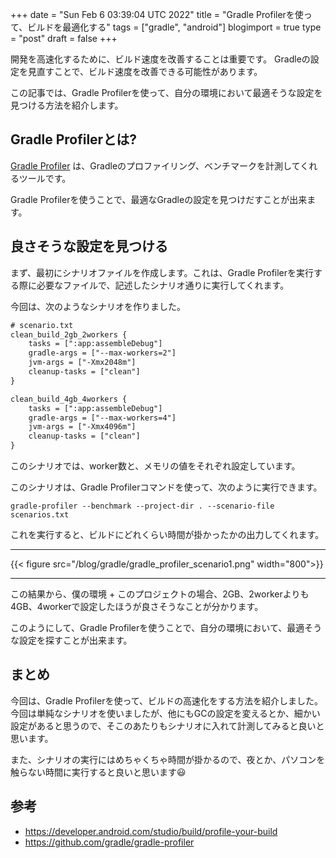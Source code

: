 +++
date = "Sun Feb  6 03:39:04 UTC 2022"
title = "Gradle Profilerを使って、ビルドを最適化する"
tags = ["gradle", "android"]
blogimport = true
type = "post"
draft = false
+++

開発を高速化するために、ビルド速度を改善することは重要です。
Gradleの設定を見直すことで、ビルド速度を改善できる可能性があります。

この記事では、Gradle Profilerを使って、自分の環境において最適そうな設定を見つける方法を紹介します。

## Gradle Profilerとは?

[Gradle Profiler](https://github.com/gradle/gradle-profiler) は、Gradleのプロファイリング、ベンチマークを計測してくれるツールです。

Gradle Profilerを使うことで、最適なGradleの設定を見つけだすことが出来ます。

## 良さそうな設定を見つける 

まず、最初にシナリオファイルを作成します。これは、Gradle Profilerを実行する際に必要なファイルで、記述したシナリオ通りに実行してくれます。

今回は、次のようなシナリオを作りました。

```txt
# scenario.txt
clean_build_2gb_2workers {
    tasks = [":app:assembleDebug"]
    gradle-args = ["--max-workers=2"]
    jvm-args = ["-Xmx2048m"]
    cleanup-tasks = ["clean"]
}

clean_build_4gb_4workers {
    tasks = [":app:assembleDebug"]
    gradle-args = ["--max-workers=4"]
    jvm-args = ["-Xmx4096m"]
    cleanup-tasks = ["clean"]
}
```

このシナリオでは、worker数と、メモリの値をそれぞれ設定しています。

このシナリオは、Gradle Profilerコマンドを使って、次のように実行できます。

```
gradle-profiler --benchmark --project-dir . --scenario-file scenarios.txt
```

これを実行すると、ビルドにどれくらい時間が掛かったかの出力してくれます。

---

{{< figure src="/blog/gradle/gradle_profiler_scenario1.png" width="800">}}

---

この結果から、僕の環境 + このプロジェクトの場合、2GB、2workerよりも4GB、4workerで設定したほうが良さそうなことが分かります。

このようにして、Gradle Profilerを使うことで、自分の環境において、最適そうな設定を探すことが出来ます。

## まとめ

今回は、Gradle Profilerを使って、ビルドの高速化をする方法を紹介しました。
今回は単純なシナリオを使いましたが、他にもGCの設定を変えるとか、細かい設定があると思うので、そこのあたりもシナリオに入れて計測してみると良いと思います。

また、シナリオの実行にはめちゃくちゃ時間が掛かるので、夜とか、パソコンを触らない時間に実行すると良いと思います😃

## 参考

- https://developer.android.com/studio/build/profile-your-build
- https://github.com/gradle/gradle-profiler
